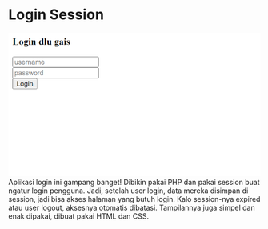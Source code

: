 # Login Session #

![](ss.png)
Aplikasi login ini gampang banget! Dibikin pakai PHP dan pakai session buat ngatur login pengguna. Jadi, setelah user login, data mereka disimpan di session, jadi bisa akses halaman yang butuh login. Kalo session-nya expired atau user logout, aksesnya otomatis dibatasi. Tampilannya juga simpel dan enak dipakai, dibuat pakai HTML dan CSS. 